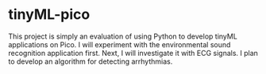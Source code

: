 # tinyML-pico
This project is simply an evaluation of using Python to develop tinyML applications on Pico. I will experiment with the environmental sound recognition application first.
Next, I will investigate it with ECG signals. I plan to develop an algorithm for detecting arrhythmias.